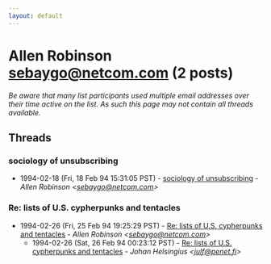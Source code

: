 ```yaml
---
layout: default
---
```


# Allen Robinson <sebaygo@netcom.com> (2 posts)

_Be aware that many list participants used multiple email addresses over their time active on the list. As such this page may not contain all threads available._

## Threads

### sociology of unsubscribing
+ 1994-02-18 (Fri, 18 Feb 94 15:31:05 PST) - [sociology of unsubscribing](/archive/1994/02/1e11f994910bb62b5ea8ec82a7daf114eb6e7870cf7fc8cb5be23d5e2b9d7cde) - _Allen Robinson \<sebaygo@netcom.com\>_

### Re: lists of U.S. cypherpunks and tentacles
+ 1994-02-26 (Fri, 25 Feb 94 19:25:29 PST) - [Re: lists of U.S. cypherpunks and tentacles](/archive/1994/02/e445e5f763ee9f0b7f4595c50b7fd45a0f396d178408d1290f864a599688cc4a) - _Allen Robinson \<sebaygo@netcom.com\>_
  + 1994-02-26 (Sat, 26 Feb 94 00:23:12 PST) - [Re: lists of U.S. cypherpunks and tentacles](/archive/1994/02/938bcffaf0ef8257d09ae858e0f716703c43ccda3737f538babfd28e7464d656) - _Johan Helsingius \<julf@penet.fi\>_

